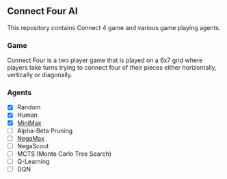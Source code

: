 ## Connect Four AI

This repository contains Connect 4 game and various game playing agents. 

### Game

Connect Four is a two player game that is played on a 6x7 grid where players
take turns trying to connect four of their pieces either horizontally,
vertically or diagonally.

### Agents

- [x] Random
- [x] Human
- [x] [MiniMax](minimax.md)
- [ ] Alpha-Beta Pruning
- [ ] [NegaMax](negamax.md)
- [ ] NegaScout
- [ ] MCTS (Monte Carlo Tree Search)
- [ ] Q-Learning
- [ ] DQN

